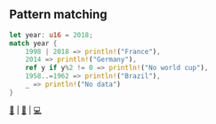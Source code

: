 ## Pattern matching

```rust
let year: u16 = 2018;
match year {
    1998 | 2018 => println!("France"),
    2014 => println!("Germany"),
    ref y if y%2 != 0 => println!("No world cup"),
    1958..=1962 => println!("Brazil"),
    _ => println!("No data")
}
```
[📒](https://doc.rust-lang.org/1.17.0/book/match.html) | 
[📒](https://doc.rust-lang.org/1.17.0/book/patterns.html) | 
[💻](https://play.rust-lang.org/?version=stable&mode=debug&edition=2018&gist=dc55de878fcddacaa8dea2c226f52e44)
